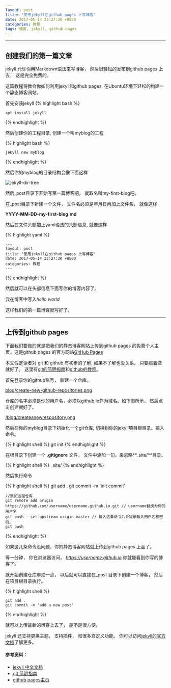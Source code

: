 ```yaml
---
layout: post
title: "使用jekyll在github pages 上写博客"
date: 2017-05-14 23:27:20 +0800
categories: 教程
tags: 博客, jekyll, github pages
---
```

-------------------------------
## 创建我们的第一篇文章
jekyll 允许你用Markdown语法来写博客， 然后很轻松的发布到github pages 上去， 这是完全免费的。

这篇教程将教会你如何利用jekyll和github pages, 在Ubuntu环境下轻松的构建一个静态博客网站。

首先安装jekyll
{% highlight bash %}

    apt install jekyll

{% endhighlight %}

然后创建你的工程目录, 创建一个叫myblog的工程

{% highlight bash %}

    jekyll new myblog

{% endhighlight %}

然后你的myblog的目录结构会像下面这样

![jekyll-dir-tree](http://opyfqi9od.bkt.clouddn.com//blog/jekyll_dir_tree.png)

然后_post目录下开始写第一篇博客吧， 就取名叫my-first-blog吧。

在_post目录下新建一个文件， 文件名必须是年月日再加上文件名， 就像这样

**YYYY-MM-DD-my-first-blog.md**

然后在文件头部加上yaml语法的头部信息, 就像这样

{% highlight yaml %}

    ---
    layout: post
    title: "使用jekyll在github pages 上写博客"
    date: 2017-05-14 23:27:20 +0800
    categories: 教程
    ---

{% endhighlight %}

然后就可以在头部信息下面写你的博客内容了。 

我在博客中写入*hello world* 

这样我们的第一篇博客就写好了。

-------------------------
## 上传到github pages

下面我们要做的就是把我们的静态博客网站上传到github pages 的免费个人主页。这是github pages 的官方网站[GitHub Pages](https://pages.github.com/)

本文假定读者对 git 和 github 有初步的了解, 如果不了解也没关系， 只要照着做就好了。 这里有[git的简明指南](http://rogerdudler.github.io/git-guide/index.zh.html)和[github的教程](https://github.com/lavor-zl/Github-Git/blob/master/%E5%88%9D%E5%85%A5Github.md)。

首先登录你的github账号， 新建一个仓库。

[blog/create-new-github-repositories.png](http://opyfqi9od.bkt.clouddn.com/blog/create-new-github-repositories.png)

仓库的名字必须是你的用户名，必须以github.io作为域名。如下图所示， 然后点击创建就好了。

[/blog/createanewrespository.png](http://opyfqi9od.bkt.clouddn.com//blog/createanewrespository.png)

然后在你的myblog目录下初始化一个git仓库, 切换到你的jekyll项目根目录。输入命令。

{% highlight shell %}
    git init
{% endhighlight %}

在根目录下创建一个 **.gitignore** 文件， 文件中添加一句。来忽略**_site/**目录。 

{% highlight shell %}
    _site/
{% endhighlight %}

然后执行命令

{% highlight shell %}
    git add .
    git commit -m 'init commit'

    //添加远程仓库
    git remote add origin https://github.com/username/username.github.io.git // username替换为你的用户名
    git push --set-upstream origin master // 输入这条命令后会提示输入用户名和密码。
    git push

{% endhighlight %}

如果这几条命令没问题，你的静态博客网站就上传到github pages 上面了。

等一分钟， 你在浏览器访问， *https://username.github.io* 你就能看到你写的博客了。

就开始创建仓库麻烦一点， 以后就可以直接在_post 目录下创建一个博客， 然后在项目根目录执行。

{% highlight shell %}

    git add .
    git commit -m 'add a new post'

{% endhighlight %}

就可以上传最新的博客上去了， 是不是很方便。

jekyll 还支持更换主题， 支持插件， 和很多自定义功能。 你可以访问[jekyll的官方文档](http://jekyllcn.com/docs/home/)了解更多。

#### 参考资料：

- [jekyll 中文文档](http://jekyllcn.com/docs/home/)
- [git 简明指南](http://rogerdudler.github.io/git-guide/index.zh.html)
- [github pages主页](https://pages.github.com/)

